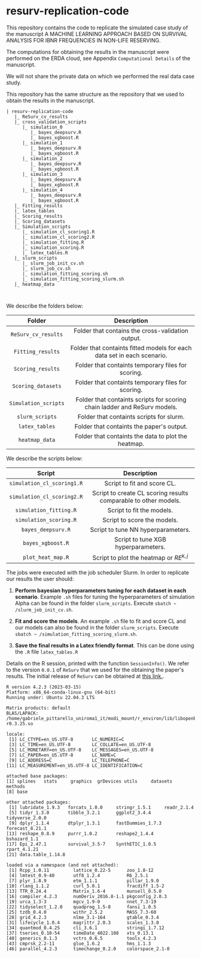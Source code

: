 # resurv-replication-code

This repository contains the code to replicate the simulated case study of the manuscript A MACHINE LEARNING APPROACH BASED ON SURVIVAL ANALYSIS FOR IBNR FREQUENCIES IN NON-LIFE RESERVING.

The computations for obtaining the results in the manuscript were performed on the ERDA cloud, see Appendix `Computational Details` of the manuscript. 

We will not share the private data on which we performed the real data case study.

This repository has the same structure as the repository that we used to obtain the results in the manuscript.

```
| resurv-replication-code
   |_ ReSurv_cv_results
   |_ cross_validation_scripts 
      |_ simulation_0
         |_ bayes_deepsurv.R 
         |_ bayes_xgboost.R 
      |_ simulation_1
         |_ bayes_deepsurv.R 
         |_ bayes_xgboost.R 
      |_ simulation_2
         |_ bayes_deepsurv.R 
         |_ bayes_xgboost.R 
      |_ simulation_3
         |_ bayes_deepsurv.R 
         |_ bayes_xgboost.R 
      |_ simulation_4
         |_ bayes_deepsurv.R 
         |_ bayes_xgboost.R 
   |_ Fitting_results
   |_ latex_tables
   |_ Scoring_results
   |_ Scoring_datasets
   |_ Simulation_scripts
      |_ simulation_cl_scoring1.R
      |_ simulation_cl_scoring2.R
      |_ simulation_fitting.R
      |_ simulation_scoring.R
      |_ latex_tables.R
   |_ slurm_scripts
      |_ slurm_job_init_cv.sh
      |_ slurm_job_cv.sh
      |_ simulation_fitting_scoring.sh
      |_ simulation_fitting_scoring_slurm.sh
   |_ heatmap_data

      
```

We describe the folders below:

|      Folder             |           Description                                                      |
| :---------------------: |:--------------------------------------------------------------------------:|
| `ReSurv_cv_results`     | Folder that contains the cross-validation output.                          |
| `Fitting_results`       | Folder that containts fitted models for each data set in each scenario.    |
| `Scoring_results`       | Folder that containts temporary files for scoring.                         |
| `Scoring_datasets`      | Folder that containts temporary files for scoring.                         |
| `Simulation_scripts`    | Folder that containts scripts for scoring chain ladder and ReSurv models.  |
| `slurm_scripts`         | Folder that containts scripts for slurm.                                   |
| `latex_tables`          | Folder that containts the paper's output.                                  |
| `heatmap_data`          | Folder that containts the data to plot the heatmap.                        |

We describe the scripts below:

|      Script                |    Description                                                  |
| :------------------------: |:---------------------------------------------------------------:|
| `simulation_cl_scoring1.R` | Script to fit and score CL.                                     |
| `simulation_cl_scoring2.R` | Script to create CL scoring results comparable to other models. |
| `simulation_fitting.R`     | Script to fit the models.                                       |
| `simulation_scoring.R`     | Script to score the models.                                     |
| `bayes_deepsurv.R`         | Script to tune NN hyperparameters.                              |
| `bayes_xgboost.R`          | Script to tune XGB hyperparameters.                             |
| `plot_heat_map.R`          | Script to plot the heatmap or $RE^{k,j}$                        |


The jobs were executed with the job scheduler Slurm. In order to replicate our results the user should:

1. **Perform bayesian hyperparameters tuning for each dataset in each scenario**. Example `.sh` files for tuning the hyperparameters of simulation Alpha can be found in the folder `slurm_scripts`. Execute `sbatch ~ /slurm_job_init_cv.sh`. 

2. **Fit and score the models**. An example `.sh` file to fit and score CL and our models can also be found in the folder `slurm_scripts`. Execute `sbatch ~ /simulation_fitting_scoring_slurm.sh`.

3. **Save the final results in a Latex friendly format**. This can be done using the `.R` file `latex_tables.R`


Details on the R session, printed with the function `SessionInfo()`. 
We refer to the version `0.0.1` of `ReSurv` that we used for the obtaining the paper's results. The initial release of `ReSurv` can be obtained at [this link.](https://github.com/edhofman/ReSurv/releases/tag/ReSurv_initial_release).

```
R version 4.2.3 (2023-03-15)
Platform: x86_64-conda-linux-gnu (64-bit)
Running under: Ubuntu 22.04.3 LTS

Matrix products: default
BLAS/LAPACK: /home/gabriele_pittarello_uniroma1_it/modi_mount/r_environ/lib/libopenblasp-r0.3.25.so

locale:
 [1] LC_CTYPE=en_US.UTF-8       LC_NUMERIC=C              
 [3] LC_TIME=en_US.UTF-8        LC_COLLATE=en_US.UTF-8    
 [5] LC_MONETARY=en_US.UTF-8    LC_MESSAGES=en_US.UTF-8   
 [7] LC_PAPER=en_US.UTF-8       LC_NAME=C                 
 [9] LC_ADDRESS=C               LC_TELEPHONE=C            
[11] LC_MEASUREMENT=en_US.UTF-8 LC_IDENTIFICATION=C       

attached base packages:
[1] splines   stats     graphics  grDevices utils     datasets  methods  
[8] base     

other attached packages:
 [1] lubridate_1.9.3   forcats_1.0.0     stringr_1.5.1     readr_2.1.4      
 [5] tidyr_1.3.0       tibble_3.2.1      ggplot2_3.4.4     tidyverse_2.0.0  
 [9] dplyr_1.1.4       dtplyr_1.3.1      fastDummies_1.7.3 forecast_8.21.1  
[13] reshape_0.8.9     purrr_1.0.2       reshape2_1.4.4    bshazard_1.1     
[17] Epi_2.47.1        survival_3.5-7    SynthETIC_1.0.5   rpart_4.1.21     
[21] data.table_1.14.8

loaded via a namespace (and not attached):
 [1] Rcpp_1.0.11         lattice_0.22-5      zoo_1.8-12         
 [4] lmtest_0.9-40       utf8_1.2.4          R6_2.5.1           
 [7] plyr_1.8.9          etm_1.1.1           pillar_1.9.0       
[10] rlang_1.1.2         curl_5.0.1          fracdiff_1.5-2     
[13] TTR_0.24.4          Matrix_1.6-4        munsell_0.5.0      
[16] compiler_4.2.3      numDeriv_2016.8-1.1 pkgconfig_2.0.3    
[19] urca_1.3-3          mgcv_1.9-0          nnet_7.3-19        
[22] tidyselect_1.2.0    quadprog_1.5-8      fansi_1.0.5        
[25] tzdb_0.4.0          withr_2.5.2         MASS_7.3-60        
[28] grid_4.2.3          nlme_3.1-164        gtable_0.3.4       
[31] lifecycle_1.0.4     magrittr_2.0.3      scales_1.3.0       
[34] quantmod_0.4.25     cli_3.6.1           stringi_1.7.12     
[37] tseries_0.10-54     timeDate_4022.108   xts_0.13.1         
[40] generics_0.1.3      vctrs_0.6.5         tools_4.2.3        
[43] cmprsk_2.2-11       glue_1.6.2          hms_1.1.3          
[46] parallel_4.2.3      timechange_0.2.0    colorspace_2.1-0 
```

